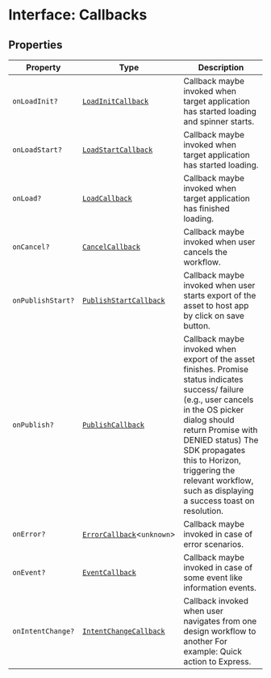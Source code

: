 # Interface: Callbacks

## Properties

| Property | Type | Description |
| ------ | ------ | ------ |
| `onLoadInit?` | [`LoadInitCallback`](../../callbacks-types/type-aliases/load-init-callback.md) | Callback maybe invoked when target application has started loading and spinner starts. |
| `onLoadStart?` | [`LoadStartCallback`](../../callbacks-types/type-aliases/load-start-callback.md) | Callback maybe invoked when target application has started loading. |
| `onLoad?` | [`LoadCallback`](../../callbacks-types/type-aliases/load-callback.md) | Callback maybe invoked when target application has finished loading. |
| `onCancel?` | [`CancelCallback`](../../callbacks-types/type-aliases/cancel-callback.md) | Callback maybe invoked when user cancels the workflow. |
| `onPublishStart?` | [`PublishStartCallback`](../../callbacks-types/type-aliases/publish-start-callback.md) | Callback maybe invoked when user starts export of the asset to host app by click on save button. |
| `onPublish?` | [`PublishCallback`](../../callbacks-types/type-aliases/publish-callback.md) | Callback maybe invoked when export of the asset finishes. Promise status indicates success/ failure (e.g., user cancels in the OS picker dialog should return Promise with DENIED status) The SDK propagates this to Horizon, triggering the relevant workflow, such as displaying a success toast on resolution. |
| `onError?` | [`ErrorCallback`](../../../error/cc-everywhere-error-types/type-aliases/error-callback.md)<`unknown`\> | Callback maybe invoked in case of error scenarios. |
| `onEvent?` | [`EventCallback`](../../callbacks-types/type-aliases/event-callback.md) | Callback maybe invoked in case of some event like information events. |
| `onIntentChange?` | [`IntentChangeCallback`](../../callbacks-types/type-aliases/intent-change-callback.md) | Callback invoked when user navigates from one design workflow to another For example: Quick action to Express. |
